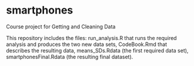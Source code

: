 smartphones
===========

Course project for Getting and Cleaning Data

This repository includes the files:
  run_analysis.R that runs the required analysis and produces the two new data sets,
  CodeBook.Rmd that describes the resulting data,
  means_SDs.Rdata (the first required data set),
  smartphonesFinal.Rdata (the resulting final dataset).
